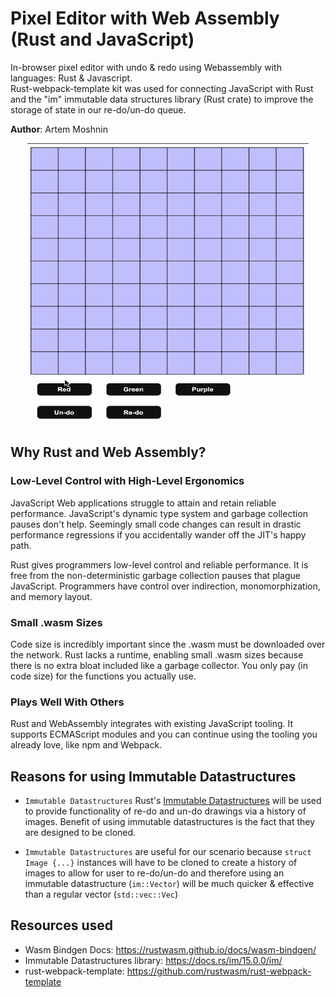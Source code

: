 # Pixel Editor with Web Assembly (Rust and JavaScript)

In-browser pixel editor with undo & redo using Webassembly with languages: Rust & Javascript. <br/>
Rust-webpack-template kit was used for connecting JavaScript with Rust and the "im" immutable data structures library (Rust crate) to improve the storage of state in our re-do/un-do queue.

**Author**: Artem Moshnin <br/>

<p align="center">
<img src="/img/work.gif" width="450" height="450"  />
</p>

## Why Rust and Web Assembly?

### Low-Level Control with High-Level Ergonomics

JavaScript Web applications struggle to attain and retain reliable performance. JavaScript's dynamic type system and garbage collection pauses don't help. Seemingly small code changes can result in drastic performance regressions if you accidentally wander off the JIT's happy path.

Rust gives programmers low-level control and reliable performance. It is free from the non-deterministic garbage collection pauses that plague JavaScript. Programmers have control over indirection, monomorphization, and memory layout.

### Small .wasm Sizes

Code size is incredibly important since the .wasm must be downloaded over the network. Rust lacks a runtime, enabling small .wasm sizes because there is no extra bloat included like a garbage collector. You only pay (in code size) for the functions you actually use.

### Plays Well With Others

Rust and WebAssembly integrates with existing JavaScript tooling. It supports ECMAScript modules and you can continue using the tooling you already love, like npm and Webpack.

## Reasons for using Immutable Datastructures

- `Immutable Datastructures` Rust's [Immutable Datastructures](https://docs.rs/im/15.0.0/im/) will be used to provide functionality of re-do and un-do drawings via a history of images. Benefit of using immutable datastructures is the fact that they are designed to be cloned.

- `Immutable Datastructures` are useful for our scenario because `struct Image {...}` instances will have to be cloned to create a history of images to allow for user to re-do/un-do and therefore using an immutable datastructure (`im::Vector`) will be much quicker & effective than a regular vector (`std::vec::Vec`)

## Resources used

- Wasm Bindgen Docs: https://rustwasm.github.io/docs/wasm-bindgen/
- Immutable Datastructures library: https://docs.rs/im/15.0.0/im/
- rust-webpack-template: https://github.com/rustwasm/rust-webpack-template
